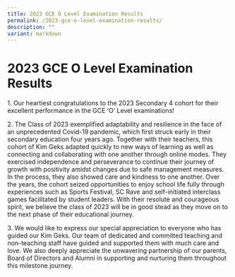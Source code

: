 ```yaml
---
title: 2023 GCE O Level Examination Results
permalink: /2023-gce-o-level-examination-results/
description: ""
variant: markdown
---
```

# **2023 GCE O Level Examination Results**

1\. Our heartiest congratulations to the 2023 Secondary 4 cohort for their excellent performance in the GCE ‘O’ Level examinations! 

2\. The Class of 2023 exemplified adaptability and resilience in the face of an unprecedented Covid-19 pandemic, which first struck early in their secondary education four years ago.  Together with their teachers, this cohort of Kim Geks adapted quickly to new ways of learning as well as connecting and collaborating with one another through online modes.  They exercised independence and perseverance to continue their journey of growth with positivity amidst changes due to safe management measures.  In the process, they also showed care and kindness to one another.  Over the years, the cohort seized opportunities to enjoy school life fully through experiences such as Sports Festival, SC Rave and self-initiated interclass games facilitated by student leaders.  With their resolute and courageous spirit, we believe the class of 2023 will be in good stead as they move on to the next phase of their educational journey. 

3\. We would like to express our special appreciation to everyone who has guided our Kim Geks. Our team of dedicated and committed teaching and non-teaching staff have guided and supported them with much care and love.  We also deeply appreciate the unwavering partnership of our parents, Board of Directors and Alumni in supporting and nurturing them throughout this milestone journey.